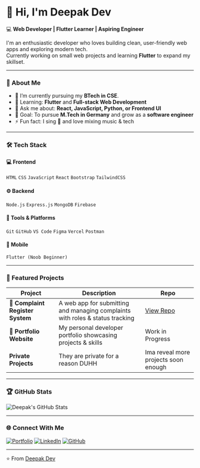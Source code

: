 # 👋 Hi, I'm Deepak Dev

💻 **Web Developer | Flutter Learner | Aspiring Engineer**

I'm an enthusiastic developer who loves building clean, user-friendly web apps and exploring modern tech.  
Currently working on small web projects and learning **Flutter** to expand my skillset.

---

### 🚀 About Me
- 🔭 I’m currently pursuing my **BTech in CSE**.
- 🌱 Learning: **Flutter** and **Full-stack Web Development**
- 💬 Ask me about: **React, JavaScript, Python, or Frontend UI**
- 🎯 Goal: To pursue **M.Tech in Germany** and grow as a **software engineer**
- ⚡ Fun fact: I sing 🎤 and love mixing music & tech

---

### 🛠️ Tech Stack

#### 💻 Frontend
`HTML` `CSS` `JavaScript` `React` `Bootstrap` `TailwindCSS`

#### ⚙️ Backend
`Node.js` `Express.js` `MongoDB` `Firebase`

#### 🧩 Tools & Platforms
`Git` `GitHub` `VS Code` `Figma` `Vercel` `Postman`

#### 📱 Mobile
`Flutter (Noob Beginner)`

---

### 🌟 Featured Projects
| Project | Description | Repo |
|----------|--------------|------|
| 🚀 **Complaint Register System** | A web app for submitting and managing complaints with roles & status tracking | [View Repo](https://github.com/CorruptedPhysco/complain-register-v1) |
| 💼 **Portfolio Website** | My personal developer portfolio showcasing projects & skills | Work in Progress |
| **Private Projects** | They are private for a reason DUHH | Ima reveal more projects soon enough |
---

### 🏆 GitHub Stats

![Deepak's GitHub Stats](https://github-readme-stats.vercel.app/api?username=CorruptedPhysco&show_icons=true&theme=tokyonight)  

---

### 🌐 Connect With Me

[![Portfolio](https://img.shields.io/badge/Portfolio-%230A66C2.svg?style=for-the-badge&logo=About.me&logoColor=white)](#)
[![LinkedIn](https://img.shields.io/badge/LinkedIn-%230A66C2.svg?style=for-the-badge&logo=linkedin&logoColor=white)](https://linkedin.com/in/deepak-dev-7713502a7)
[![GitHub](https://img.shields.io/badge/GitHub-100000?style=for-the-badge&logo=github&logoColor=white)](https://github.com/CorruptedPhysco)

---

⭐️ From [Deepak Dev](https://github.com/CorruptedPhysco)
